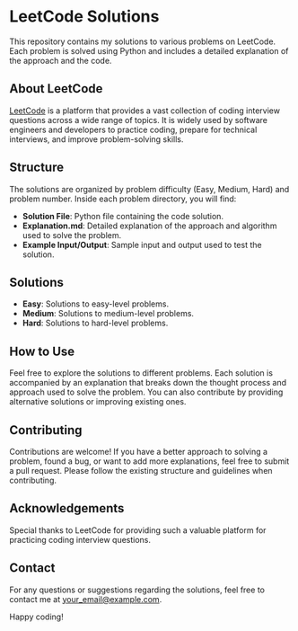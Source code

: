 # LeetCode Solutions

This repository contains my solutions to various problems on LeetCode. Each problem is solved using Python and includes a detailed explanation of the approach and the code.

## About LeetCode

[LeetCode](https://leetcode.com/) is a platform that provides a vast collection of coding interview questions across a wide range of topics. It is widely used by software engineers and developers to practice coding, prepare for technical interviews, and improve problem-solving skills.

## Structure

The solutions are organized by problem difficulty (Easy, Medium, Hard) and problem number. Inside each problem directory, you will find:

- **Solution File**: Python file containing the code solution.
- **Explanation.md**: Detailed explanation of the approach and algorithm used to solve the problem.
- **Example Input/Output**: Sample input and output used to test the solution.

## Solutions

- **Easy**: Solutions to easy-level problems.
- **Medium**: Solutions to medium-level problems.
- **Hard**: Solutions to hard-level problems.

## How to Use

Feel free to explore the solutions to different problems. Each solution is accompanied by an explanation that breaks down the thought process and approach used to solve the problem. You can also contribute by providing alternative solutions or improving existing ones.

## Contributing

Contributions are welcome! If you have a better approach to solving a problem, found a bug, or want to add more explanations, feel free to submit a pull request. Please follow the existing structure and guidelines when contributing.

## Acknowledgements

Special thanks to LeetCode for providing such a valuable platform for practicing coding interview questions.

## Contact

For any questions or suggestions regarding the solutions, feel free to contact me at [your_email@example.com](mailto:namityadav008@gmail.com).

Happy coding!

